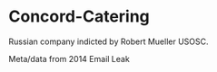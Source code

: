 # Concord-Catering
Russian company indicted by Robert Mueller USOSC.

Meta/data from 2014 Email Leak
